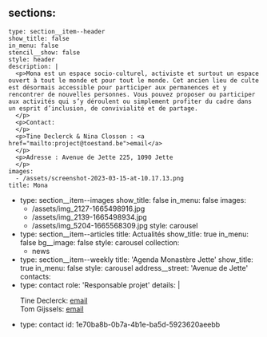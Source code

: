 sections:
  -
    type: section__item--header
    show_title: false
    in_menu: false
    stencil__show: false
    style: header
    description: |
      <p>Mona est un espace socio-culturel, activiste et surtout un espace ouvert à tout le monde et pour tout le monde. Cet ancien lieu de culte est désormais accessible pour participer aux permanences et y rencontrer de nouvelles personnes. Vous pouvez proposer ou participer aux activités qui s’y déroulent ou simplement profiter du cadre dans un esprit d’inclusion, de convivialité et de partage.
      </p>
      <p>Contact:
      </p>
      <p>Tine Declerck & Nina Closson : <a href="mailto:project@toestand.be">email</a>
      </p>
      <p>Adresse : Avenue de Jette 225, 1090 Jette
      </p>
    images:
      - /assets/screenshot-2023-03-15-at-10.17.13.png
    title: Mona
  -
    type: section__item--images
    show_title: false
    in_menu: false
    images:
      - /assets/img_2127-1665498916.jpg
      - /assets/img_2139-1665498934.jpg
      - /assets/img_5204-1665568309.jpg
    style: carousel
  -
    type: section__item--articles
    title: Actualités
    show_title: true
    in_menu: false
    bg__image: false
    style: carousel
    collection:
      - news
  -
    type: section__item--weekly
    title: 'Agenda Monastère Jette'
    show_title: true
    in_menu: false
    style: carousel
address__street: 'Avenue de Jette'
contacts:
  -
    type: contact
    role: 'Responsable projet'
    details: |
      <p>Tine Declerck: <a href="mailto:tine@toestand.be">email<br></a>Tom Gijssels: <a href="mailto:tom@toestand.be">email</a>
      </p>
  -
    type: contact
id: 1e70ba8b-0b7a-4b1e-ba5d-5923620aeebb
